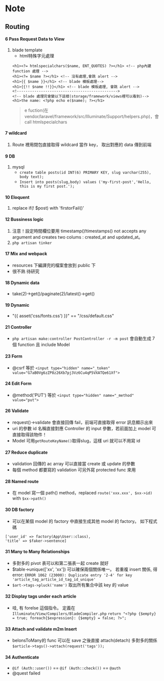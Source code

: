 # Note

## Routing

#### 6 Pass Request Data to View
1. blade template
    * html特殊字元處理
    ```html=
    <h1><?= htmlspecialchars($name, ENT_QUOTES) ?></h1> <!-- php內建 function 處理 -->
    <h1><?= $name ?></h1> <!-- 沒有處理,會跳 alert -->
    <h1>{{ $name }}</h1> <!-- blade 模板處理-->
    <h1>{{!! $name !!}}</h1> <!-- blade 模板處理, 會跳 alert --> 
    <!---------------------------------------------->
    <!-- blade 處理完會變以下這樣(storage/framework/views裡可以看到)-->
    <h1>the name: <?php echo e($name); ?></h1>
    ```
    > e fuction(在 vendor/laravel/framework/src/Illuminate/Support/helpers.php)，會 call htmlspecialchars 

#### 7 wildcard
1. Route 裡用閉包直接取得 wildcard 當作 key， 取出對應的 data 傳到前端

#### 9 DB
1. mysql
    * `create table posts(id INT(6) PRIMARY KEY, slug varchar(255), body text);`
    * `Insert into posts(slug,body) values ('my-first-post','Hello, this is my first post.');`

#### 10 Eloquent
1. replace if(! $post) with 'firstorFail()'

#### 12 Bussiness logic
1. 注意！設定時間欄位要用 timestamp()!timestamps() not accepts any argument and creates two colums : created_at and updated_at。
2. `php artisan tinker`

#### 17 Mix and webpack
* resources 下編譯完的檔案會放到 public 下
* 很不熟 待研究 

#### 18 Dynamic data
* take(2)->get()/paginate(2)/latest()->get()

#### 19 Dynamic
* "{{ asset('css/fonts.css') }}" == "/css/default.css"

#### 21 Controller
* `php artisan make:controller PostController -r -m post` 會自動生成 7 個 function 且 include Model 

#### 23 Form
* @csrf 等於 `<input type="hidden" name="_token" value="G7aB0Vg6zZP8z26Xb7pj3Vz6Cu4qP5VXATQe61Xf">`

#### 24 Edit Form
* @method('PUT') 等於 `<input type="hidden" name="_method" value="put">`

#### 26 Validate
* request()->validate 會直接回傳 fail，前端可直接取得 error 訊息顯示出來
* uri 的參數 id 名稱直接對應 Controller 的 input 參數，若前面加上 model 可直接取得該物件！
* Model 可用`getRouteKeyName()`取得slug，這樣 uri 就可以不用寫 id

#### 27 Reduce duplicate
* validation 回傳的 ac array 可以直接當 create 或 update 的參數
* 每個 method 都要寫的 validation 可另外寫 protected func 來用

#### 28 Named route
* 在 model 寫一個 path() method，replaced `route('xxx.xxx', $xx->id)` with `$xx->path()`

#### 30 DB factory
* 可以在某個 model 的 factory 中直接生成其他 model 的 factory。 如下程式碼
```
['user_id' => factory(App\User::class),
'title' => $faker->sentence]
```
#### 31 Many to Many Relationships
* 多對多的 pivot 表可以和第二張表一起 create 就好
* $table->unique(['xx', 'xx']) 可以確保兩個關係唯一。
    若重複 insert 關係, 得 error: `ERROR 1062 (23000): Duplicate entry '2-4' for key 'article_tag_article_id_tag_id_unique'`
* `$art->tags->pluck('name')` 取出所有集合中該 key 的 value

#### 32 Display tags under each article
* 哇, 有 forelse 這個指令。 定義在 `Illuminate/View/Compilers/BladeCompiler.php`
`return "<?php {$empty} = true; foreach{$expression}: {$empty} = false; ?>";`

#### 33 Attach and validate m2m Insert
* belonsToMany的 func 可以在 save 之後直接 attach(detach) 多對多的關係 `$article->tags()->attach(request('tags'));`

#### 34 Authenticate
* `@if (Auth::user())` == `@if (Auth::check())` == `@auth`
* @quest failed